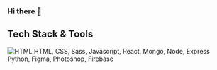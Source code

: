 ### Hi there 👋

## Tech Stack & Tools

![HTML](https://cdn-icons-png.flaticon.com/512/1051/1051277.png)
HTML, CSS, Sass, Javascript, React, Mongo, Node, Express Python, Figma, Photoshop, Firebase

<!--
**codewurld/codewurld** is a ✨ _special_ ✨ repository because its `README.md` (this file) appears on your GitHub profile.

A highly motivated, ambitious individual who takes great pride in carrying out work on projects to a high standard. Designed and engineered projects on GitHub with an aim to cement what I have learnt; successfully advancing my knowledge of advanced coding techniques with the use of online courses. As a visual person, I take great care in ensuring my applications are pleasing to the eye, and easy to use; the user experience is a very important part of what I do.

🌱 I enjoy helping people who are struggling as I have found this to be a further opportunity to cement my knowledge and I am really excited about this new phase of my life, and where it can take me in the future.


